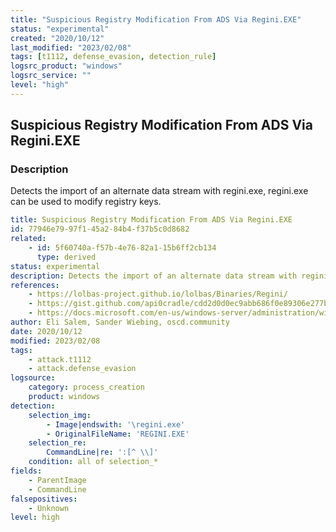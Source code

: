 ```yaml
---
title: "Suspicious Registry Modification From ADS Via Regini.EXE"
status: "experimental"
created: "2020/10/12"
last_modified: "2023/02/08"
tags: [t1112, defense_evasion, detection_rule]
logsrc_product: "windows"
logsrc_service: ""
level: "high"
---
```


## Suspicious Registry Modification From ADS Via Regini.EXE

### Description

Detects the import of an alternate data stream with regini.exe, regini.exe can be used to modify registry keys.

```yml
title: Suspicious Registry Modification From ADS Via Regini.EXE
id: 77946e79-97f1-45a2-84b4-f37b5c0d8682
related:
    - id: 5f60740a-f57b-4e76-82a1-15b6ff2cb134
      type: derived
status: experimental
description: Detects the import of an alternate data stream with regini.exe, regini.exe can be used to modify registry keys.
references:
    - https://lolbas-project.github.io/lolbas/Binaries/Regini/
    - https://gist.github.com/api0cradle/cdd2d0d0ec9abb686f0e89306e277b8f
    - https://docs.microsoft.com/en-us/windows-server/administration/windows-commands/regini
author: Eli Salem, Sander Wiebing, oscd.community
date: 2020/10/12
modified: 2023/02/08
tags:
    - attack.t1112
    - attack.defense_evasion
logsource:
    category: process_creation
    product: windows
detection:
    selection_img:
        - Image|endswith: '\regini.exe'
        - OriginalFileName: 'REGINI.EXE'
    selection_re:
        CommandLine|re: ':[^ \\]'
    condition: all of selection_*
fields:
    - ParentImage
    - CommandLine
falsepositives:
    - Unknown
level: high

```
